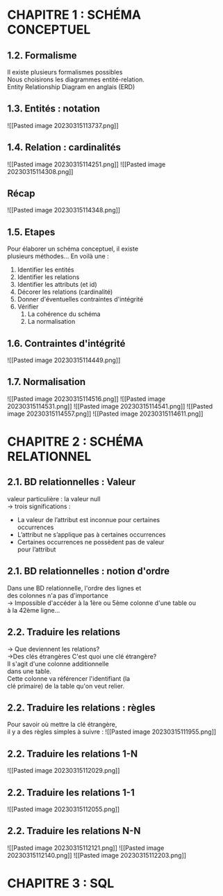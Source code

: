 # CHAPITRE 1 :  SCHÉMA CONCEPTUEL
## 1.2. Formalisme
Il existe plusieurs formalismes possibles  
Nous choisirons les diagrammes entité-relation.  
Entity Relationship Diagram en anglais (ERD)
## 1.3. Entités : notation
![[Pasted image 20230315113737.png]]
## 1.4. Relation : cardinalités
![[Pasted image 20230315114251.png]]
![[Pasted image 20230315114308.png]]
## Récap
![[Pasted image 20230315114348.png]]
## 1.5. Etapes
Pour élaborer un schéma conceptuel, il existe  
plusieurs méthodes... En voilà une :  
1. Identifier les entités  
2. Identifier les relations  
3. Identifier les attributs (et id)  
4. Décorer les relations (cardinalité)  
5. Donner d'éventuelles contraintes d'intégrité  
6. Vérifier  
	1. La cohérence du schéma  
	2. La normalisation
## 1.6. Contraintes d'intégrité
![[Pasted image 20230315114449.png]]
## 1.7. Normalisation
![[Pasted image 20230315114516.png]]
![[Pasted image 20230315114531.png]]
![[Pasted image 20230315114541.png]]
![[Pasted image 20230315114557.png]]
![[Pasted image 20230315114611.png]]

# CHAPITRE 2 :  SCHÉMA RELATIONNEL
## 2.1. BD relationnelles : Valeur
valeur particulière : la valeur null  
→ trois significations :  
- La valeur de l’attribut est inconnue pour certaines  
occurrences  
- L’attribut ne s’applique pas à certaines occurrences  
- Certaines occurrences ne possèdent pas de valeur  
pour l’attribut
## 2.1. BD relationnelles : notion d'ordre
Dans une BD relationnelle, l'ordre des lignes et  
des colonnes n'a pas d'importance  
→ Impossible d'accéder à la 1ère ou 5ème colonne d'une table ou  
à la 42ème ligne...
## 2.2. Traduire les relations
→ Que deviennent les relations?  
	→Des clés étrangères
C'est quoi une clé étrangère?  
Il s'agit d'une colonne additionnelle  
dans une table.  
Cette colonne va référencer l'identifiant (la  
clé primaire) de la table qu'on veut relier.
## 2.2. Traduire les relations : règles
Pour savoir où mettre la clé étrangère,  
il y a des règles simples à suivre :
![[Pasted image 20230315111955.png]]
## 2.2. Traduire les relations 1-N
![[Pasted image 20230315112029.png]]
## 2.2. Traduire les relations 1-1
![[Pasted image 20230315112055.png]]
## 2.2. Traduire les relations N-N
![[Pasted image 20230315112121.png]]
![[Pasted image 20230315112140.png]]
![[Pasted image 20230315112203.png]]
# CHAPITRE 3 : SQL
